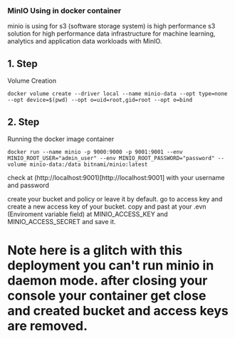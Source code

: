 ### MinIO Using in docker container

minio is using for s3 (software storage system) is high performance s3 solution for high performance data infrastructure for machine learning, analytics and application data workloads with MinIO.

## 1. Step
Volume Creation

```
docker volume create --driver local --name minio-data --opt type=none --opt device=$(pwd) --opt o=uid=root,gid=root --opt o=bind
```


## 2. Step
Running the docker image container
```
docker run --name minio -p 9000:9000 -p 9001:9001 --env MINIO_ROOT_USER="admin_user" --env MINIO_ROOT_PASSWORD="password" --volume minio-data:/data bitnami/minio:latest
```

check at (http://localhost:9001)[http://localhost:9001] with your username and password

create your bucket and policy or leave it by default. go to access key and create a new access key of your bucket. copy and past at your .evn (Enviroment variable field) at
MINIO_ACCESS_KEY and MINIO_ACCESS_SECRET and save it. 


# Note here is a glitch with this deployment you can't run minio in daemon mode. after closing your console your container get close and created bucket and access keys are removed.
